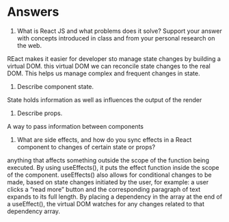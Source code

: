 # Answers

1. What is React JS and what problems does it solve? Support your answer with concepts introduced in class and from your personal research on the web.

REact makes it easier for developer sto manage state changes by building a virtual DOM. this virtual DOM we can reconcile state changes to the real DOM. This helps us manage complex and frequent changes in state.

1. Describe component state.

State holds information as well as influences the output of the render

1. Describe props.

A way to pass information between components

1. What are side effects, and how do you sync effects in a React component to changes of certain state or props?

anything that affects something outside the scope of the function being executed. By using useEffects(), it puts the effect function inside the scope of the component. useEffects() also allows for conditional changes to be made, based on state changes initiated by the user, for example: a user clicks a “read more” button and the corresponding paragraph of text expands to its full length. By placing a dependency in the array at the end of a useEffect(), the virtual DOM watches for any changes related to that dependency array.
